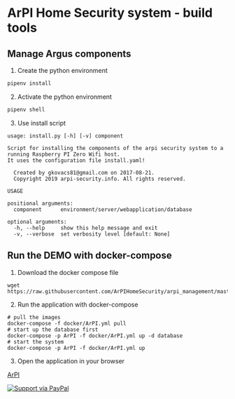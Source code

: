 # ArPI Home Security system - build tools

## Manage Argus components

1. Create the python environment
```bash
pipenv install
```
2. Activate the python environment
```bash
pipenv shell
```
3. Use install script


```
usage: install.py [-h] [-v] component

Script for installing the components of the arpi security system to a running Raspberry PI Zero Wifi host.
It uses the configuration file install.yaml!

  Created by gkovacs81@gmail.com on 2017-08-21.
  Copyright 2019 arpi-security.info. All rights reserved.

USAGE

positional arguments:
  component      environment/server/webapplication/database

optional arguments:
  -h, --help     show this help message and exit
  -v, --verbose  set verbosity level [default: None]
```

## Run the DEMO with docker-compose

1. Download the docker compose file

```
wget https://raw.githubusercontent.com/ArPIHomeSecurity/arpi_management/master/docker/ArPI.yml
```

2. Run the application with docker-compose

```
# pull the images
docker-compose -f docker/ArPI.yml pull
# start up the database first
docker-compose -p ArPI -f docker/ArPI.yml up -d database
# start the system
docker-compose -p ArPI -f docker/ArPI.yml up
```

3. Open the application in your browser

[ArPI](http://localhost:8080)

<a href="https://www.paypal.me/gkovacs81/">
  <img alt="Support via PayPal" src="https://cdn.rawgit.com/twolfson/paypal-github-button/1.0.0/dist/button.svg"/>
</a>

